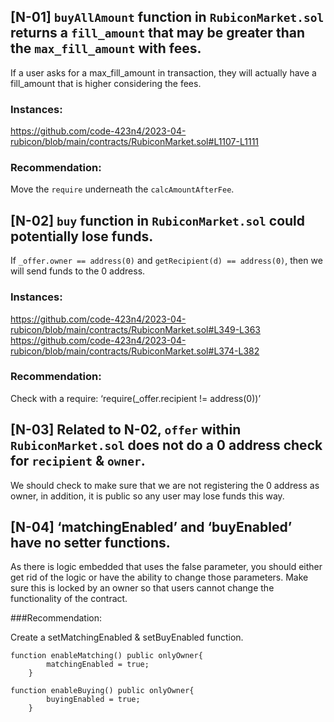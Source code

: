 ## [N-01] `buyAllAmount` function in `RubiconMarket.sol` returns a `fill_amount` that may be greater than the `max_fill_amount` with fees.

If a user asks for a max_fill_amount in transaction, they will actually have a fill_amount that is higher considering the fees.

### Instances:
https://github.com/code-423n4/2023-04-rubicon/blob/main/contracts/RubiconMarket.sol#L1107-L1111

### Recommendation: 

Move the `require` underneath the `calcAmountAfterFee`.

## [N-02] `buy` function in `RubiconMarket.sol` could potentially lose funds. 

If `_offer.owner == address(0)` and `getRecipient(d) == address(0)`, then we will send funds to the 0 address.

### Instances:
https://github.com/code-423n4/2023-04-rubicon/blob/main/contracts/RubiconMarket.sol#L349-L363
https://github.com/code-423n4/2023-04-rubicon/blob/main/contracts/RubiconMarket.sol#L374-L382

### Recommendation: 

Check with a require: ‘require(_offer.recipient != address(0))’

## [N-03] Related to N-02, `offer` within `RubiconMarket.sol` does not do a 0 address check for `recipient` & `owner`.

We should check to make sure that we are not registering the 0 address as owner, in addition, it is public so any user may lose funds this way.

## [N-04] ‘matchingEnabled’ and ‘buyEnabled’ have no setter functions. 

As there is logic embedded that uses the false parameter, you should either get rid of the logic or have the ability to change those parameters. Make sure this is locked by an owner so that users cannot change the functionality of the contract.

###Recommendation: 

Create a setMatchingEnabled & setBuyEnabled function.

```
function enableMatching() public onlyOwner{
        matchingEnabled = true;
    }

function enableBuying() public onlyOwner{
        buyingEnabled = true;
    }
```